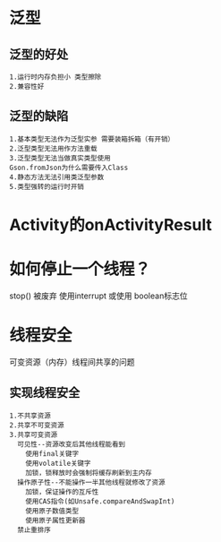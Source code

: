 # 泛型
  ## 泛型的好处
    1.运行时内存负担小 类型擦除
    2.兼容性好

  ## 泛型的缺陷
    1.基本类型无法作为泛型实参 需要装箱拆箱（有开销）
    2.泛型类型无法用作方法重载
    3.泛型类型无法当做真实类型使用
    Gson.fromJson为什么需要传入Class
    4.静态方法无法引用类泛型参数
    5.类型强转的运行时开销
    
    
    
    
# Activity的onActivityResult




# 如何停止一个线程？
  stop() 被废弃
  使用interrupt 或使用 boolean标志位
  
  
  
  
# 线程安全
  可变资源（内存）线程间共享的问题
  
  ## 实现线程安全
    1.不共享资源
    2.共享不可变资源
    3.共享可变资源
      可见性--资源改变后其他线程能看到
        使用final关键字
        使用volatile关键字
        加锁，锁释放时会强制将缓存刷新到主内存
      操作原子性--不能操作一半其他线程就修改了资源
        加锁，保证操作的互斥性
        使用CAS指令(如Unsafe.compareAndSwapInt)
        使用原子数值类型
        使用原子属性更新器
      禁止重排序 
   
  
  
